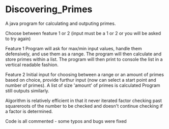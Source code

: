 # Discovering_Primes
 A java program for calculating and outputing primes.

Choose between feature 1 or 2 (input must be a 1 or 2 or you will be asked to try again)

Feature 1
Program will ask for max/min input values, handle them defensively, and use them as a range. 
The program will then calculate and store primes within a list. 
The program will then print to console the list in a vertical readable fashion.

Feature 2
Initial input for choosing between a range or an amount of primes
based on choice, provide furthur input (now can select a start point and number of primes).
A list of size 'amount' of primes is calculated
Program still outputs similarly.

Algorithm is relatively efficient in that it never iterated factor checking past squareroots of the number to be checked and doesn't continue checking if a factor is determined.

Code is all commented - some typos and bugs were fixed